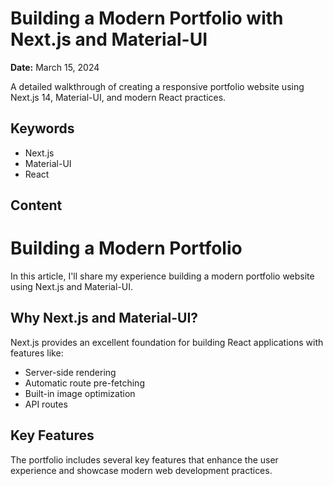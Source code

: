 # Building a Modern Portfolio with Next.js and Material-UI

**Date:** March 15, 2024

A detailed walkthrough of creating a responsive portfolio website using Next.js 14, Material-UI, and modern React practices.

## Keywords
- Next.js
- Material-UI
- React


## Content
# Building a Modern Portfolio

In this article, I'll share my experience building a modern portfolio website using Next.js and Material-UI.

## Why Next.js and Material-UI?

Next.js provides an excellent foundation for building React applications with features like:

- Server-side rendering
- Automatic route pre-fetching
- Built-in image optimization
- API routes

## Key Features

The portfolio includes several key features that enhance the user experience and showcase modern web development practices.


